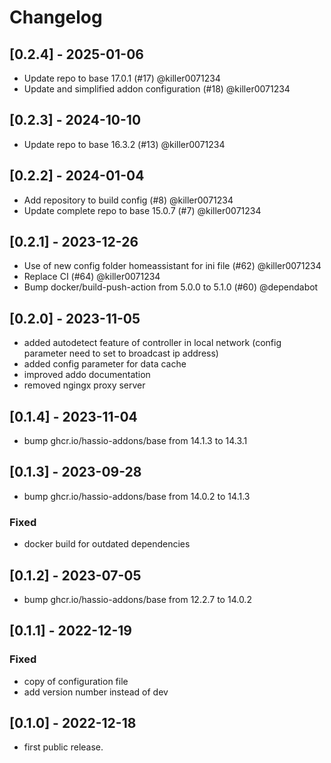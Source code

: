 <!-- https://developers.home-assistant.io/docs/add-ons/presentation#keeping-a-changelog -->

# Changelog

## [0.2.4] - 2025-01-06

- Update repo to base 17.0.1 (#17) @killer0071234
- Update and simplified addon configuration (#18) @killer0071234

## [0.2.3] - 2024-10-10

- Update repo to base 16.3.2 (#13) @killer0071234

## [0.2.2] - 2024-01-04

- Add repository to build config (#8) @killer0071234
- Update complete repo to base 15.0.7 (#7) @killer0071234

## [0.2.1] - 2023-12-26

- Use of new config folder homeassistant for ini file (#62) @killer0071234
- Replace CI (#64) @killer0071234
- Bump docker/build-push-action from 5.0.0 to 5.1.0 (#60) @dependabot

## [0.2.0] - 2023-11-05

- added autodetect feature of controller in local network (config parameter need to set to broadcast ip address)
- added config parameter for data cache
- improved addo documentation
- removed ngingx proxy server

## [0.1.4] - 2023-11-04

- bump ghcr.io/hassio-addons/base from 14.1.3 to 14.3.1

## [0.1.3] - 2023-09-28

- bump ghcr.io/hassio-addons/base from 14.0.2 to 14.1.3

### Fixed

- docker build for outdated dependencies

## [0.1.2] - 2023-07-05

- bump ghcr.io/hassio-addons/base from 12.2.7 to 14.0.2

## [0.1.1] - 2022-12-19

### Fixed

- copy of configuration file
- add version number instead of dev

## [0.1.0] - 2022-12-18

- first public release.
